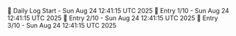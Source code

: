 📅 Daily Log Start - Sun Aug 24 12:41:15 UTC 2025
📌 Entry 1/10 - Sun Aug 24 12:41:15 UTC 2025
📌 Entry 2/10 - Sun Aug 24 12:41:15 UTC 2025
📌 Entry 3/10 - Sun Aug 24 12:41:15 UTC 2025

